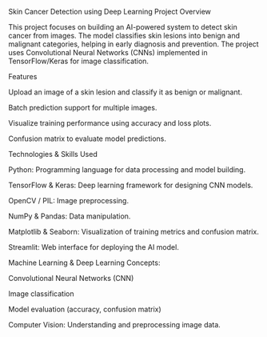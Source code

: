 Skin Cancer Detection using Deep Learning
Project Overview

This project focuses on building an AI-powered system to detect skin cancer from images. The model classifies skin lesions into benign and malignant categories, helping in early diagnosis and prevention. The project uses Convolutional Neural Networks (CNNs) implemented in TensorFlow/Keras for image classification.

Features

Upload an image of a skin lesion and classify it as benign or malignant.

Batch prediction support for multiple images.

Visualize training performance using accuracy and loss plots.

Confusion matrix to evaluate model predictions.

Technologies & Skills Used

Python: Programming language for data processing and model building.

TensorFlow & Keras: Deep learning framework for designing CNN models.

OpenCV / PIL: Image preprocessing.

NumPy & Pandas: Data manipulation.

Matplotlib & Seaborn: Visualization of training metrics and confusion matrix.

Streamlit: Web interface for deploying the AI model.

Machine Learning & Deep Learning Concepts:

Convolutional Neural Networks (CNN)

Image classification

Model evaluation (accuracy, confusion matrix)

Computer Vision: Understanding and preprocessing image data.
